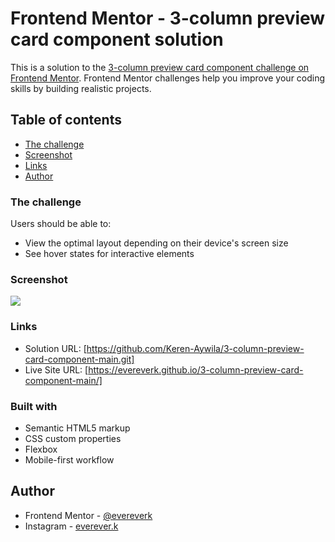 # Frontend Mentor - 3-column preview card component solution

This is a solution to the [3-column preview card component challenge on Frontend Mentor](https://www.frontendmentor.io/challenges/3column-preview-card-component-pH92eAR2-). Frontend Mentor challenges help you improve your coding skills by building realistic projects. 

## Table of contents

  - [The challenge](#the-challenge)
  - [Screenshot](#screenshot)
  - [Links](#links)
- [Author](#author)

### The challenge

Users should be able to:

- View the optimal layout depending on their device's screen size
- See hover states for interactive elements

### Screenshot

![](./screenshot.jpg)

### Links

- Solution URL: [https://github.com/Keren-Aywila/3-column-preview-card-component-main.git]
- Live Site URL: [https://evereverk.github.io/3-column-preview-card-component-main/]

### Built with

- Semantic HTML5 markup
- CSS custom properties
- Flexbox
- Mobile-first workflow


## Author

- Frontend Mentor - [@evereverk](https://www.frontendmentor.io/profile/evereverk)
- Instagram - [everever.k](https://www.instagram.com/everever.k)
